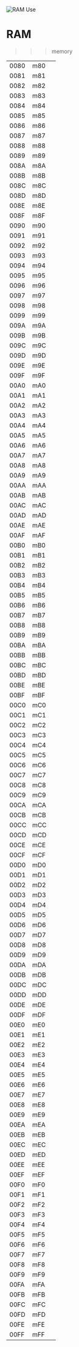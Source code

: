 ![RAM Use](A2600MissileCommand.jpg)

# RAM

>>>memory

| | | |
| --- | --- | --- |
| 0080      | m80                | |
| 0081      | m81                | |
| 0082      | m82                | |
| 0083      | m83                | |
| 0084      | m84                | |
| 0085      | m85                | |
| 0086      | m86                | |
| 0087      | m87                | |
| 0088      | m88                | |
| 0089      | m89                | |
| 008A      | m8A                | |
| 008B      | m8B                | |
| 008C      | m8C                | |
| 008D      | m8D                | |
| 008E      | m8E                | |
| 008F      | m8F                | |
| 0090      | m90                | |
| 0091      | m91                | |
| 0092      | m92                | |
| 0093      | m93                | |
| 0094      | m94                | |
| 0095      | m95                | |
| 0096      | m96                | |
| 0097      | m97                | |
| 0098      | m98                | |
| 0099      | m99                | |
| 009A      | m9A                | |
| 009B      | m9B                | |
| 009C      | m9C                | |
| 009D      | m9D                | |
| 009E      | m9E                | |
| 009F      | m9F                | |
| 00A0      | mA0                | |
| 00A1      | mA1                | |
| 00A2      | mA2                | |
| 00A3      | mA3                | |
| 00A4      | mA4                | |
| 00A5      | mA5                | |
| 00A6      | mA6                | |
| 00A7      | mA7                | |
| 00A8      | mA8                | |
| 00A9      | mA9                | |
| 00AA      | mAA                | |
| 00AB      | mAB                | |
| 00AC      | mAC                | |
| 00AD      | mAD                | |
| 00AE      | mAE                | |
| 00AF      | mAF                | |
| 00B0      | mB0                | |
| 00B1      | mB1                | |
| 00B2      | mB2                | |
| 00B3      | mB3                | |
| 00B4      | mB4                | |
| 00B5      | mB5                | |
| 00B6      | mB6                | |
| 00B7      | mB7                | |
| 00B8      | mB8                | |
| 00B9      | mB9                | |
| 00BA      | mBA                | |
| 00BB      | mBB                | |
| 00BC      | mBC                | |
| 00BD      | mBD                | |
| 00BE      | mBE                | |
| 00BF      | mBF                | |
| 00C0      | mC0                | |
| 00C1      | mC1                | |
| 00C2      | mC2                | |
| 00C3      | mC3                | |
| 00C4      | mC4                | |
| 00C5      | mC5                | |
| 00C6      | mC6                | |
| 00C7      | mC7                | |
| 00C8      | mC8                | |
| 00C9      | mC9                | |
| 00CA      | mCA                | |
| 00CB      | mCB                | |
| 00CC      | mCC                | |
| 00CD      | mCD                | |
| 00CE      | mCE                | |
| 00CF      | mCF                | |
| 00D0      | mD0                | |
| 00D1      | mD1                | |
| 00D2      | mD2                | |
| 00D3      | mD3                | |
| 00D4      | mD4                | |
| 00D5      | mD5                | |
| 00D6      | mD6                | |
| 00D7      | mD7                | |
| 00D8      | mD8                | |
| 00D9      | mD9                | |
| 00DA      | mDA                | |
| 00DB      | mDB                | |
| 00DC      | mDC                | |
| 00DD      | mDD                | |
| 00DE      | mDE                | |
| 00DF      | mDF                | |
| 00E0      | mE0                | |
| 00E1      | mE1                | |
| 00E2      | mE2                | |
| 00E3      | mE3                | |
| 00E4      | mE4                | |
| 00E5      | mE5                | |
| 00E6      | mE6                | |
| 00E7      | mE7                | |
| 00E8      | mE8                | |
| 00E9      | mE9                | |
| 00EA      | mEA                | |
| 00EB      | mEB                | |
| 00EC      | mEC                | |
| 00ED      | mED                | |
| 00EE      | mEE                | |
| 00EF      | mEF                | |
| 00F0      | mF0                | |
| 00F1      | mF1                | |
| 00F2      | mF2                | |
| 00F3      | mF3                | |
| 00F4      | mF4                | |
| 00F5      | mF5                | |
| 00F6      | mF6                | |
| 00F7      | mF7                | |
| 00F8      | mF8                | |
| 00F9      | mF9                | |
| 00FA      | mFA                | |
| 00FB      | mFB                | |
| 00FC      | mFC                | |
| 00FD      | mFD                | |
| 00FE      | mFE                | |
| 00FF      | mFF                | |

